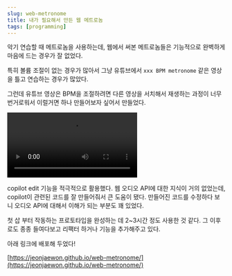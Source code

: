 ```yaml
---
slug: web-metronome
title: 내가 필요해서 만든 웹 메트로놈
tags: [programming]
---
```


악기 연습할 때 메트로놈을 사용하는데, 웹에서 써본 메트로놈들은 기능적으로 완벽하게 마음에 드는 경우가 잘 없었다.

특히 볼륨 조절이 없는 경우가 많아서 그냥 유튜브에서 `xxx BPM metronome` 같은 영상을 틀고 연습하는 경우가 많았다.

그런데 유튜브 영상은 BPM을 조절하려면 다른 영상을 서치해서 재생하는 과정이 너무 번거로워서 이럴거면 하나 만들어보자 싶어서 만들었다.

<video controls>
  <source src="/static/video/copilot_edit_example.mp4" type="video/mp4">
  해당 브라우저는 동영상을 지원하지 않습니다. [여기](https://jeonjaewon.github.io/assets/videos/copilot_edit_example.mp4)에서 직접 확인하세요.
</video>

copilot edit 기능을 적극적으로 활용했다. 웹 오디오 API에 대한 지식이 거의 없었는데, copilot이 관련된 코드를 잘 만들어줘서 큰 도움이 됐다. 만들어진 코드를 수정하다 보니 오디오 API에 대해서 이해가 되는 부분도 꽤 있었다.

첫 삽 부터 작동하는 프로토타입을 완성하는 데 2~3시간 정도 사용한 것 같다. 그 이후로도 종종 들여다보고 리팩터 하거나 기능을 추가해주고 있다.

아래 링크에 배포해 두었다!

[https://jeonjaewon.github.io/web-metronome/](https://jeonjaewon.github.io/web-metronome/)
